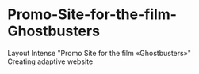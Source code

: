 # Promo-Site-for-the-film-Ghostbusters
Layout Intense "Promo Site for the film «Ghostbusters»" <br>
Creating adaptive website
